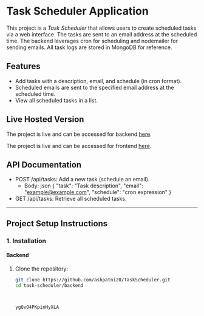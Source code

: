 # Task Scheduler Application

This project is a _Task Scheduler_ that allows users to create scheduled tasks via a web interface. The tasks are sent to an email address at the scheduled time. The backend leverages cron for scheduling and nodemailer for sending emails. All task logs are stored in MongoDB for reference.

## Features

- Add tasks with a description, email, and schedule (in cron format).
- Scheduled emails are sent to the specified email address at the scheduled time.
- View all scheduled tasks in a list.

## Live Hosted Version

The project is live and can be accessed for backend [here](https://taskscheduler-5ij8.onrender.com).

The project is live and can be accessed for frontend [here](https://task-scheduler-azure.vercel.app/).

## API Documentation

- POST /api/tasks: Add a new task (schedule an email).
  - Body:
    json
    {
    "task": "Task description",
    "email": "example@example.com",
    "schedule": "cron expression"
    }
- GET /api/tasks: Retrieve all scheduled tasks.

---

## Project Setup Instructions

### 1. Installation

#### Backend

1. Clone the repository:

   ```bash
   git clone https://github.com/ashpatni20/TaskScheduler.git
   cd task-scheduler/backend



   ygQvO4PKpinHyXLA
   ```
